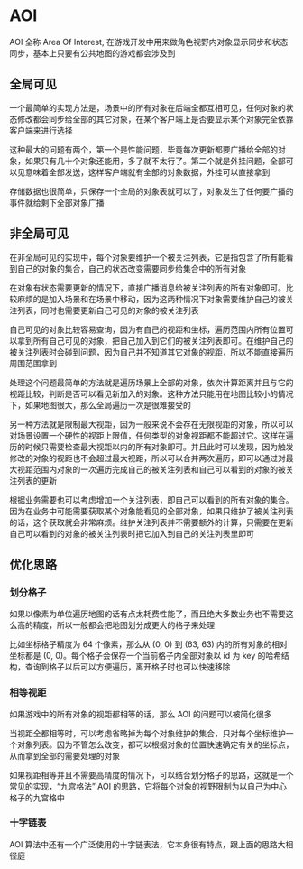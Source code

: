 # AOI

AOI 全称 Area Of Interest, 在游戏开发中用来做角色视野内对象显示同步和状态同步，基本上只要有公共地图的游戏都会涉及到

## 全局可见

一个最简单的实现方法是，场景中的所有对象在后端全都互相可见，任何对象的状态修改都会同步给全部的其它对象，在某个客户端上是否要显示某个对象完全依靠客户端来进行选择

这种最大的问题有两个，第一个是性能问题，毕竟每次更新都要广播给全部的对象，如果只有几十个对象还能用，多了就不太行了。第二个就是外挂问题，全部可以见意味着全部发送，这样客户端就有全部的对象数据，外挂可以直接拿到

存储数据也很简单，只保存一个全局的对象表就可以了，对象发生了任何要广播的事件就给剩下全部对象广播

## 非全局可见

在非全局可见的实现中，每个对象要维护一个被关注列表，它是指包含了所有能看到自己的对象的集合，自己的状态改变需要同步给集合中的所有对象

在对象有状态需要更新的情况下，直接广播消息给被关注列表的所有对象即可。比较麻烦的是加入场景和在场景中移动，因为这两种情况下对象需要维护自己的被关注列表，同时也需要更新自己可见的对象的被关注列表

自己可见的对象比较容易查询，因为有自己的视距和坐标，遍历范围内所有位置可以拿到所有自己可见的对象，把自己加入到它们的被关注列表即可。在维护自己的被关注列表时会碰到问题，因为自己并不知道其它对象的视距，所以不能直接遍历周围范围拿到

处理这个问题最简单的方法就是遍历场景上全部的对象，依次计算距离并且与它的视距比较，判断是否可以看见新加入的对象。这种方法只能用在地图比较小的情况下，如果地图很大，那么全局遍历一次是很难接受的

另一种方法就是限制最大视距，因为一般来说不会存在无限视距的对象，所以可以对场景设置一个硬性的视距上限值，任何类型的对象视距都不能超过它。这样在遍历的时候只需要检查最大视距以内的所有对象即可。并且此时可以发现，因为触发修改的对象的视距也不会超过最大视距，所以可以合并两次遍历，即可以通过对最大视距范围内对象的一次遍历完成自己的被关注列表和自己可以看到的对象的被关注列表的更新

根据业务需要也可以考虑增加一个关注列表，即自己可以看到的所有对象的集合。因为在业务中可能需要获取某个对象能看见的全部对象，如果只维护了被关注列表的话，这个获取就会非常麻烦。维护关注列表并不需要额外的计算，只需要在更新自己可以看到的对象的被关注列表时把它加入到自己的关注列表里即可

## 优化思路

### 划分格子

如果以像素为单位遍历地图的话有点太耗费性能了，而且绝大多数业务也不需要这么高的精度，所以一般都会把地图划分成更大的格子来处理

比如坐标格子精度为 64 个像素，那么从 (0, 0) 到 (63, 63) 内的所有对象的相对坐标都是 (0, 0)。每个格子会保存一个当前格子内全部对象以 id 为 key 的哈希结构，查询到格子以后可以方便遍历，离开格子时也可以快速移除

### 相等视距

如果游戏中的所有对象的视距都相等的话，那么 AOI 的问题可以被简化很多

当视距全都相等时，可以考虑省略掉为每个对象维护的集合，只对每个坐标维护一个对象列表。因为不管怎么改变，都可以根据对象的位置快速确定有关的坐标点，从而拿到全部的需要处理的对象

如果视距相等并且不需要高精度的情况下，可以结合划分格子的思路，这就是一个常见的实现，“九宫格法” AOI 的思路，它将每个对象的视野限制为以自己为中心格子的九宫格中

### 十字链表

AOI 算法中还有一个广泛使用的十字链表法，它本身很有特点，跟上面的思路大相径庭
